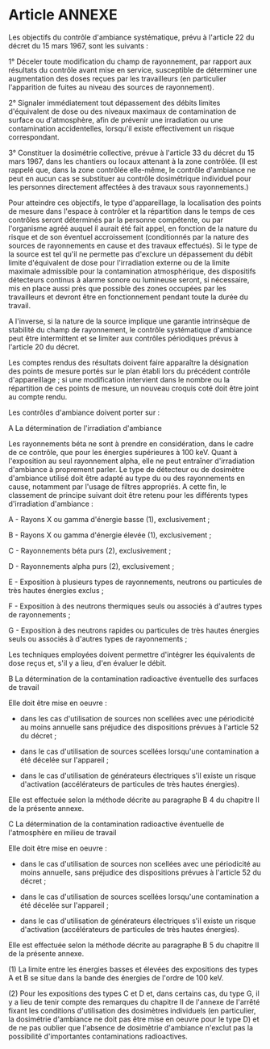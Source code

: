 # Article ANNEXE

Les objectifs du contrôle d'ambiance systématique, prévu à l'article 22 du décret du 15 mars 1967, sont les suivants :

1° Déceler toute modification du champ de rayonnement, par rapport aux résultats du contrôle avant mise en service, susceptible de déterminer une augmentation des doses reçues par les travailleurs (en particulier l'apparition de fuites au niveau des sources de rayonnement).

2° Signaler immédiatement tout dépassement des débits limites d'équivalent de dose ou des niveaux maximaux de contamination de surface ou d'atmosphère, afin de prévenir une irradiation ou une contamination accidentelles, lorsqu'il existe effectivement un risque correspondant.

3° Constituer la dosimétrie collective, prévue à l'article 33 du décret du 15 mars 1967, dans les chantiers ou locaux attenant à la zone contrôlée. (Il est rappelé que, dans la zone contrôlée elle-même, le contrôle d'ambiance ne peut en aucun cas se substituer au contrôle dosimétrique individuel pour les personnes directement affectées à des travaux sous rayonnements.)

Pour atteindre ces objectifs, le type d'appareillage, la localisation des points de mesure dans l'espace à contrôler et la répartition dans le temps de ces contrôles seront déterminés par la personne compétente, ou par l'organisme agréé auquel il aurait été fait appel, en fonction de la nature du risque et de son éventuel accroissement (conditionnés par la nature des sources de rayonnements en cause et des travaux effectués). Si le type de la source est tel qu'il ne permette pas d'exclure un dépassement du débit limite d'équivalent de dose pour l'irradiation externe ou de la limite maximale admissible pour la contamination atmosphérique, des dispositifs détecteurs continus à alarme sonore ou lumineuse seront, si nécessaire, mis en place aussi près que possible des zones occupées par les travailleurs et devront être en fonctionnement pendant toute la durée du travail.

A l'inverse, si la nature de la source implique une garantie intrinsèque de stabilité du champ de rayonnement, le contrôle systématique d'ambiance peut être intermittent et se limiter aux contrôles périodiques prévus à l'article 20 du décret.

Les comptes rendus des résultats doivent faire apparaître la désignation des points de mesure portés sur le plan établi lors du précédent contrôle d'appareillage ; si une modification intervient dans le nombre ou la répartition de ces points de mesure, un nouveau croquis coté doit être joint au compte rendu.

Les contrôles d'ambiance doivent porter sur :

A La détermination de l'irradiation d'ambiance

Les rayonnements béta ne sont à prendre en considération, dans le cadre de ce contrôle, que pour les énergies supérieures à 100 keV. Quant à l'exposition au seul rayonnement alpha, elle ne peut entraîner d'irradiation d'ambiance à proprement parler. Le type de détecteur ou de dosimètre d'ambiance utilisé doit être adapté au type du ou des rayonnements en cause, notamment par l'usage de filtres appropriés. A cette fin, le classement de principe suivant doit être retenu pour les différents types d'irradiation d'ambiance :

A - Rayons X ou gamma d'énergie basse (1), exclusivement ;

B - Rayons X ou gamma d'énergie élevée (1), exclusivement ;

C - Rayonnements béta purs (2), exclusivement ;

D - Rayonnements alpha purs (2), exclusivement ;

E - Exposition à plusieurs types de rayonnements, neutrons ou particules de très hautes énergies exclus ;

F - Exposition à des neutrons thermiques seuls ou associés à d'autres types de rayonnements ;

G - Exposition à des neutrons rapides ou particules de très hautes énergies seuls ou associés à d'autres types de rayonnements ;

Les techniques employées doivent permettre d'intégrer les équivalents de dose reçus et, s'il y a lieu, d'en évaluer le débit.

B La détermination de la contamination radioactive éventuelle des surfaces de travail

Elle doit être mise en oeuvre :

- dans les cas d'utilisation de sources non scellées avec une périodicité au moins annuelle sans préjudice des dispositions prévues à l'article 52 du décret ;

- dans le cas d'utilisation de sources scellées lorsqu'une contamination a été décelée sur l'appareil ;

- dans le cas d'utilisation de générateurs électriques s'il existe un risque d'activation (accélérateurs de particules de très hautes énergies).

Elle est effectuée selon la méthode décrite au paragraphe B 4 du chapitre II de la présente annexe.

C La détermination de la contamination radioactive éventuelle de l'atmosphère en milieu de travail

Elle doit être mise en oeuvre :

- dans le cas d'utilisation de sources non scellées avec une périodicité au moins annuelle, sans préjudice des dispositions prévues à l'article 52 du décret ;

- dans le cas d'utilisation de sources scellées lorsqu'une contamination a été décelée sur l'appareil ;

- dans le cas d'utilisation de générateurs électriques s'il existe un risque d'activation (accélérateurs de particules de très hautes énergies).

Elle est effectuée selon la méthode décrite au paragraphe B 5 du chapitre II de la présente annexe.

(1) La limite entre les énergies basses et élevées des expositions des types A et B se situe dans la bande des énergies de l'ordre de 100 keV.

(2) Pour les expositions des types C et D et, dans certains cas, du type G, il y a lieu de tenir compte des remarques du chapitre II de l'annexe de l'arrêté fixant les conditions d'utilisation des dosimètres individuels (en particulier, la dosimétrie d'ambiance ne doit pas être mise en oeuvre pour le type D) et de ne pas oublier que l'absence de dosimètrie d'ambiance n'exclut pas la possibilité d'importantes contaminations radioactives.
